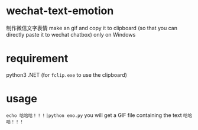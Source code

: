 # wechat-text-emotion
制作微信文字表情
make an gif and copy it to clipboard (so that you can directly paste it to wechat chatbox)
only on Windows

# requirement
python3
.NET (for `fclip.exe` to use the clipboard)

# usage
`echo 哈哈哈！！！|python emo.py`
you will get a GIF file containing the text `哈哈哈！！！`
